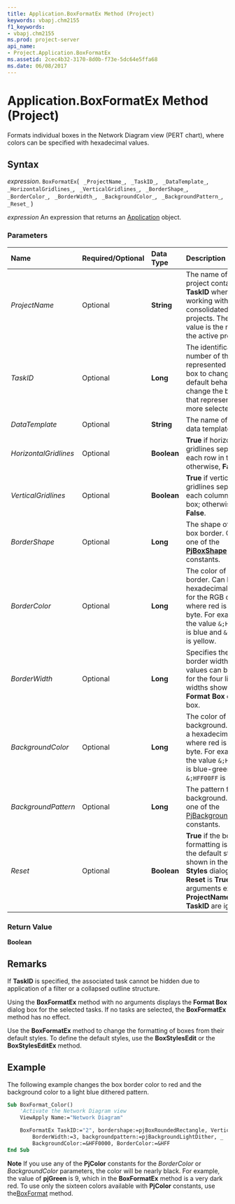 ```yaml
---
title: Application.BoxFormatEx Method (Project)
keywords: vbapj.chm2155
f1_keywords:
- vbapj.chm2155
ms.prod: project-server
api_name:
- Project.Application.BoxFormatEx
ms.assetid: 2cec4b32-3170-8d0b-f73e-5dc64e5ffa68
ms.date: 06/08/2017
---
```



# Application.BoxFormatEx Method (Project)

Formats individual boxes in the Network Diagram view (PERT chart), where colors can be specified with hexadecimal values.


## Syntax

 _expression_. `BoxFormatEx`( ` _ProjectName_`, ` _TaskID_`, ` _DataTemplate_`, ` _HorizontalGridlines_`, ` _VerticalGridlines_`, ` _BorderShape_`, ` _BorderColor_`, ` _BorderWidth_`, ` _BackgroundColor_`, ` _BackgroundPattern_`, ` _Reset_` )

 _expression_ An expression that returns an [Application](./Project.Application.md) object.


### Parameters



|**Name**|**Required/Optional**|**Data Type**|**Description**|
|:-----|:-----|:-----|:-----|
| _ProjectName_|Optional|**String**|The name of the project containing  **TaskID** when working with consolidated projects. The default value is the name of the active project.|
| _TaskID_|Optional|**Long**|The identification number of the task represented by the box to change. The default behavior is to change the boxes that represent one or more selected tasks.|
| _DataTemplate_|Optional|**String**|The name of the data template to use.|
| _HorizontalGridlines_|Optional|**Boolean**|**True** if horizontal gridlines separate each row in the box; otherwise, **False**.|
| _VerticalGridlines_|Optional|**Boolean**|**True** if vertical gridlines separate each column in the box; otherwise, **False**.|
| _BorderShape_|Optional|**Long**|The shape of the box border. Can be one of the  **[PjBoxShape](Project.PjBoxShape.md)** constants.|
| _BorderColor_|Optional|**Long**|The color of the box border. Can be a hexadecimal value for the RGB color, where red is the last byte. For example, the value  `&;HFF0000` is blue and `&;H00FFFF` is yellow.|
| _BorderWidth_|Optional|**Long**|Specifies the box border width, where values can be 1 to 4 for the four line widths shown in the  **Format Box** dialog box.|
| _BackgroundColor_|Optional|**Long**|The color of the box background. Can be a hexadecimal value, where red is the last byte. For example, the value  `&;HFFFF00` is blue-green and `&;HFF00FF` is purple.|
| _BackgroundPattern_|Optional|**Long**|The pattern for the background. Can be one of the [PjBackgroundPattern](Project.PjBackgroundPattern.md) constants.|
| _Reset_|Optional|**Boolean**|**True** if the box formatting is reset to the default style as shown in the **Box Styles** dialog box. If **Reset** is **True**, all arguments except **ProjectName** and **TaskID** are ignored.|

### Return Value

 **Boolean**


## Remarks

If  **TaskID** is specified, the associated task cannot be hidden due to application of a filter or a collapsed outline structure.

Using the  **BoxFormatEx** method with no arguments displays the **Format Box** dialog box for the selected tasks. If no tasks are selected, the **BoxFormatEx** method has no effect.

Use the  **BoxFormatEx** method to change the formatting of boxes from their default styles. To define the default styles, use the **BoxStylesEdit** or the **BoxStylesEditEx** method.


## Example

The following example changes the box border color to red and the background color to a light blue dithered pattern.


```vb
Sub BoxFormat_Color() 
    'Activate the Network Diagram view
    ViewApply Name:="Network Diagram"

    BoxFormatEx TaskID:="2", bordershape:=pjBoxRoundedRectangle, VerticalGridlines:=False, _
        BorderWidth:=3, backgroundpattern:=pjBackgroundLightDither, _
        BackgroundColor:=&HFF0000, BorderColor:=&HFF
End Sub
```


 **Note**  If you use any of the  **PjColor** constants for the _BorderColor_ or _BackgroundColor_ parameters, the color will be nearly black. For example, the value of **pjGreen** is 9, which in the **BoxFormatEx** method is a very dark red. To use only the sixteen colors available with **PjColor** constants, use the[BoxFormat](Project.Application.BoxFormat.md) method.


